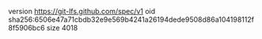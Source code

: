 version https://git-lfs.github.com/spec/v1
oid sha256:6506e47a71cbdb32e9e569b4241a26194dede9508d86a104198112f8f5906bc6
size 4018
